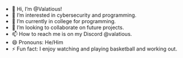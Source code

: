 - 👋 Hi, I’m @Valatious!
- 👀 I’m interested in cybersecurity and programming.
- 🌱 I’m currently in college for programming.
- 💞️ I’m looking to collaborate on future projects.
- 📫 How to reach me is on my Discord @valatious.
- 😄 Pronouns: He/Him
- ⚡ Fun fact: I enjoy watching and playing basketball and working out.

<!---
Valatious/Valatious is a ✨ special ✨ repository because its `README.md` (this file) appears on your GitHub profile.
You can click the Preview link to take a look at your changes.
--->
